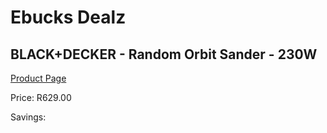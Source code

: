 
# Ebucks Dealz
## BLACK+DECKER - Random Orbit Sander - 230W
[Product Page](https://www.ebucks.com/web/shop/productSelected.do?prodId=1153087115&catId=717342768)

Price: R629.00

Savings: 


	